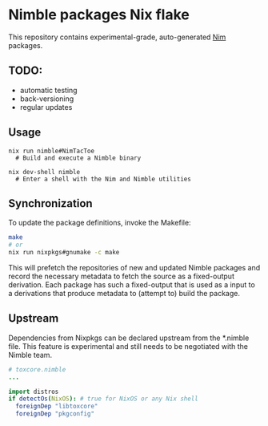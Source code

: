# Nimble packages Nix flake

This repository contains experimental-grade, auto-generated
[Nim](https://nim-lang.org/) packages.

## TODO:
 - automatic testing
 - back-versioning
 - regular updates

## Usage

```shell
nix run nimble#NimTacToe
  # Build and execute a Nimble binary

nix dev-shell nimble
  # Enter a shell with the Nim and Nimble utilities
```

## Synchronization

To update the package definitions, invoke the Makefile:

```sh
make
# or
nix run nixpkgs#gnumake -c make
```

This will prefetch the repositories of new and updated Nimble packages and 
record the necessary metadata to fetch the source as a fixed-output derivation. 
Each package has such a fixed-output that is used as a input to a derivations 
that produce metadata to (attempt to) build the package.

## Upstream

Dependencies from Nixpkgs can be declared upstream from the *.nimble file. This 
feature is experimental and still needs to be negotiated with the Nimble team.

```nim
# toxcore.nimble
...

import distros
if detectOs(NixOS): # true for NixOS or any Nix shell
  foreignDep "libtoxcore"
  foreignDep "pkgconfig"
```
